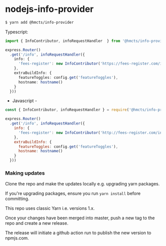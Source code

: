# nodejs-info-provider

```bash
$ yarn add @hmcts/info-provider
```

Typescript:
```ts
import { InfoContributor, infoRequestHandler  } from '@hmcts/info-provider'

express.Router()
  .get('/info', infoRequestHandler({
    info: {
      'fees-register': new InfoContributor('https://fees-register.com/info')
    },
    extraBuildInfo: {
      featureToggles: config.get('featureToggles'),
      hostname: hostname()
    }
  }))

```

- Javascript -

```js
const { InfoContributor, infoRequestHandler } = require('@hmcts/info-provider')

express.Router()
  .get('/info', infoRequestHandler({
    info: {
      'fees-register': new InfoContributor('http://fees-register.com/info')
    },
    extraBuildInfo: {
      featureToggles: config.get('featureToggles'),
      hostname: hostname()
    }
  }))

```

### Making updates

Clone the repo and make the updates locally e.g. upgrading yarn packages.

If you're upgrading packages, ensure you run `yarn install` before committing.

This repo uses classic Yarn i.e. versions 1.x.

Once your changes have been merged into master, push a new tag to the repo and create a new release.

The release will initiate a github action run to publish the new version to npmjs.com.
